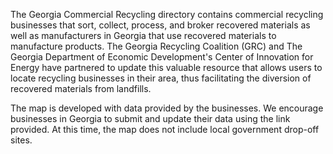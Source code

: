 
The Georgia Commercial Recycling directory contains commercial recycling businesses that sort, collect, process, and broker recovered materials as well as manufacturers in Georgia that use recovered materials to manufacture products. The Georgia Recycling Coalition (GRC) and The Georgia Department of Economic Development's Center of Innovation for Energy have partnered to update this valuable resource that allows users to locate recycling businesses in their area, thus facilitating the diversion of recovered materials from landfills.  

The map is developed with data provided by the businesses. We encourage businesses in Georgia to submit and update their data using the link provided.  At this time, the map does not include local government drop-off sites.  

<!--
A directory of commercial recyclers from the Georgia Recycling Coalition (GRC) and The Georgia Department of Economic Development's Center of Innovation for Energy.
-->

<span class="local" style="display:none">
[Review Recycler Map](https://map.georgia.org/localsite/map/#show=recyclers&state=GA) - Use our Google Form to submit updates for your organization and others.
</span>



